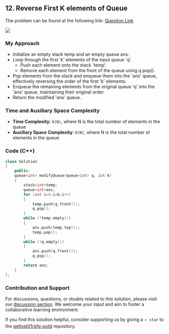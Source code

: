 ## 12. Reverse First K elements of Queue
The problem can be found at the following link: [Question Link](https://www.geeksforgeeks.org/problems/reverse-first-k-elements-of-queue/1)

![](https://badgen.net/badge/Level/Easy/green)

### My Approach
- Initialize an empty stack temp and an empty queue ans.
- Loop through the first 'k' elements of the input queue 'q'.
  - Push each element onto the stack 'temp'.
  - Remove each element from the front of the queue using q.pop().
- Pop elements from the stack and enqueue them into the 'ans' queue, effectively reversing the order of the first 'k' elements.
- Enqueue the remaining elements from the original queue 'q' into the 'ans' queue, maintaining their original order.
- Return the modified 'ans' queue.

### Time and Auxiliary Space Complexity
- **Time Complexity**: `O(N)`, where N is the total number of elements in the queue
- **Auxiliary Space Complexity**: `O(N)`, where N is the total number of elements in the queue

### Code (C++)
```cpp
class Solution
{
    public:
    queue<int> modifyQueue(queue<int> q, int k)
    {
        stack<int>temp;
        queue<int>ans;
        for (int i=0;i<k;i++)
        {
            temp.push(q.front());
            q.pop();
        }
        while (!temp.empty())
        {
            ans.push(temp.top());
            temp.pop();
        }
        while (!q.empty())
        {
            ans.push(q.front());
            q.pop();
        }
        return ans;
    }
};
```

### Contribution and Support
For discussions, questions, or doubts related to this solution, please visit our [discussion section](https://github.com/getlost01/gfg-potd/discussions). We welcome your input and aim to foster a collaborative learning environment.

If you find this solution helpful, consider supporting us by giving a `⭐ star` to the [getlost01/gfg-potd](https://github.com/getlost01/gfg-potd) repository.
